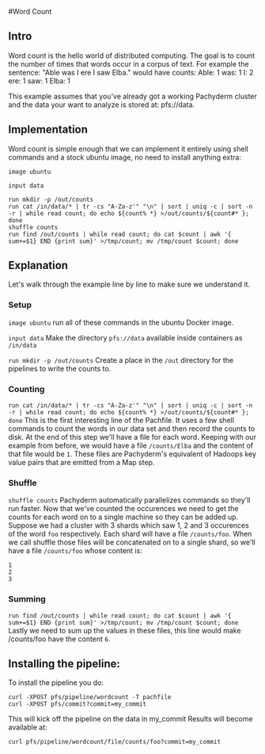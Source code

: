 #Word Count

## Intro
Word count is the hello world of distributed computing.
The goal is to count the number of times that words occur in a corpus of text.
For example the sentence: "Able was I ere I saw Elba." would have counts:
Able: 1
was: 1
I: 2
ere: 1
saw: 1
Elba: 1

This example assumes that you've already got a working Pachyderm cluster and
the data your want to analyze is stored at: pfs://data.

## Implementation

Word count is simple enough that we can implement it entirely using shell
commands and a stock ubuntu image, no need to install anything extra:

```shell
image ubuntu

input data

run mkdir -p /out/counts
run cat /in/data/* | tr -cs "A-Za-z'" "\n" | sort | uniq -c | sort -n -r | while read count; do echo ${count% *} >/out/counts/${count#* }; done
shuffle counts
run find /out/counts | while read count; do cat $count | awk '{ sum+=$1} END {print sum}' >/tmp/count; mv /tmp/count $count; done
```

## Explanation
Let's walk through the example line by line to make sure we understand it.

### Setup
`image ubuntu` run all of these commands in the ubuntu Docker image.

`input data` Make the directory `pfs://data` available inside containers as `/in/data`

`run mkdir -p /out/counts` Create a place in the `/out` directory for the pipelines to write the counts to.

### Counting
`run cat /in/data/* | tr -cs "A-Za-z'" "\n" | sort | uniq -c | sort -n -r | while read count; do echo ${count% *} >/out/counts/${count#* }; done`
This is the first interesting line of the Pachfile. It uses a few shell
commands to count the words in our data set and then record the counts to disk.
At the end of this step we'll have a file for each word. Keeping with our
example from before, we would have a file `/counts/Elba` and the content of
that file would be `1`.
These files are Pachyderm's equivalent of Hadoops key value pairs that are
emitted from a Map step.

### Shuffle
`shuffle counts`
Pachyderm automatically parallelizes commands so they'll run faster. Now that
we've counted the occurences we need to get the counts for each word on to a
single machine so they can be added up. Suppose we had a cluster with 3 shards
which saw 1, 2 and 3 occurences of the word `foo` respectively. Each shard will
have a file `/counts/foo`. When we call shuffle those files will be
concatenated on to a single shard, so we'll have a file `/counts/foo` whose content is:

```
1
2
3
```

### Summing
`run find /out/counts | while read count; do cat $count | awk '{ sum+=$1} END {print sum}' >/tmp/count; mv /tmp/count $count; done`
Lastly we need to sum up the values in these files, this line would make /counts/foo have the content `6`.

## Installing the pipeline:
To install the pipeline you do:
```shell
curl -XPOST pfs/pipeline/wordcount -T pachfile
curl -XPOST pfs/commit?commit=my_commit
```
This will kick off the pipeline on the data in my_commit
Results will become available at:
```
curl pfs/pipeline/wordcount/file/counts/foo?commit=my_commit
```
